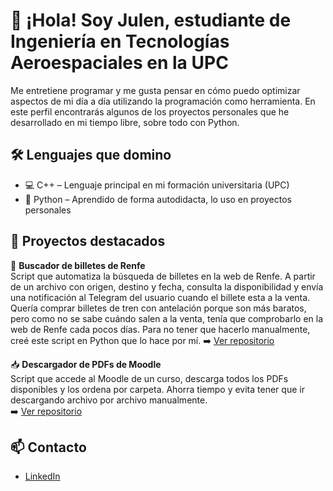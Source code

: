 # 👋 ¡Hola! Soy Julen, estudiante de Ingeniería en Tecnologías Aeroespaciales en la UPC

Me entretiene programar y me gusta pensar en cómo puedo optimizar aspectos de mi día a día utilizando la programación como herramienta.
En este perfil encontrarás algunos de los proyectos personales que he desarrollado en mi tiempo libre, sobre todo con Python.

## 🛠 Lenguajes que domino
- 💻 C++ – Lenguaje principal en mi formación universitaria (UPC)
- 🐍 Python – Aprendido de forma autodidacta, lo uso en proyectos personales

## 📂 Proyectos destacados
  🔎 **Buscador de billetes de Renfe**  
  Script que automatiza la búsqueda de billetes en la web de Renfe. A partir de un archivo con origen, destino y fecha, consulta la 
  disponibilidad y envía una notificación al Telegram del usuario cuando el billete esta a la venta.   
  Quería comprar billetes de tren con antelación porque son más baratos, pero como no se sabe cuándo salen a la venta, tenía que 
  comprobarlo en la web de Renfe cada pocos días. Para no tener que hacerlo manualmente, creé este script en Python que lo hace por mí.
  ➡️ [Ver repositorio](https://github.com/julenag/buscador-renfe)

  📥 **Descargador de PDFs de Moodle**  
  Script que accede al Moodle de un curso, descarga todos los PDFs disponibles y los ordena por carpeta. Ahorra tiempo y evita tener 
  que ir descargando archivo por archivo manualmente.  
  ➡️ [Ver repositorio](https://github.com/julenag/descarga_pdf_moodle)

## 📫 Contacto
- [LinkedIn](https://www.linkedin.com/in/julen-aguilera-garcía/)
